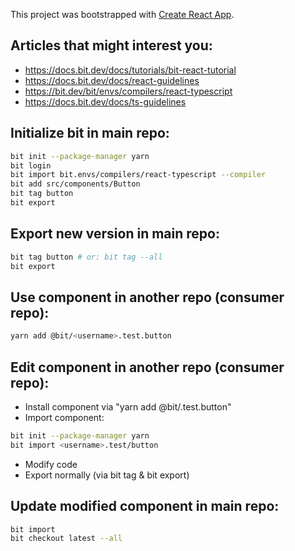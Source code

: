 This project was bootstrapped with [Create React App](https://github.com/facebook/create-react-app).

## Articles that might interest you:

* https://docs.bit.dev/docs/tutorials/bit-react-tutorial
* https://docs.bit.dev/docs/react-guidelines
* https://bit.dev/bit/envs/compilers/react-typescript
* https://docs.bit.dev/docs/ts-guidelines

## Initialize bit in main repo:
```sh
bit init --package-manager yarn
bit login
bit import bit.envs/compilers/react-typescript --compiler
bit add src/components/Button
bit tag button
bit export
```

## Export new version in main repo:

```sh
bit tag button # or: bit tag --all
bit export
```

## Use component in another repo (consumer repo):

```sh
yarn add @bit/<username>.test.button
```

## Edit component in another repo (consumer repo):

* Install component via "yarn add @bit/<username>.test.button"
* Import component:
```sh
bit init --package-manager yarn
bit import <username>.test/button
```
* Modify code
* Export normally (via bit tag & bit export)

## Update modified component in main repo:

```sh
bit import
bit checkout latest --all
```
